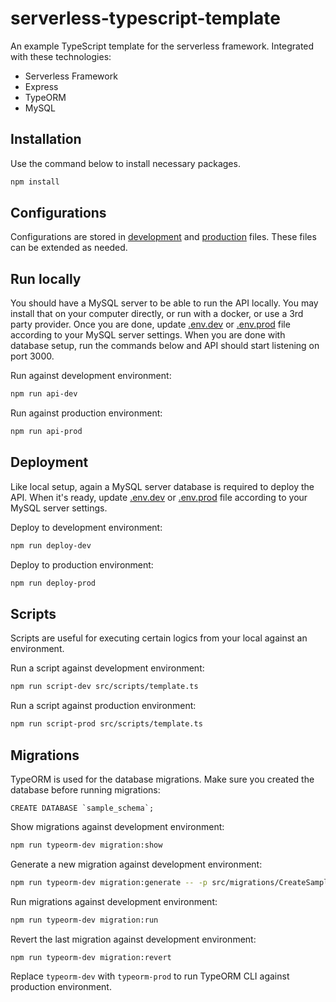 # serverless-typescript-template

An example TypeScript template for the serverless framework. Integrated with these technologies:

- Serverless Framework
- Express
- TypeORM
- MySQL

## Installation

Use the command below to install necessary packages.

```bash
npm install
```

## Configurations

Configurations are stored in [development](config/development.json) and [production](config/production.json) files. These files can be extended as needed.

## Run locally

You should have a MySQL server to be able to run the API locally. You may install that on your computer directly, or run with a docker, or use a 3rd party provider. Once you are done, update [.env.dev](.env.dev) or [.env.prod](.env.prod) file according to your MySQL server settings. When you are done with database setup, run the commands below and API should start listening on port 3000.

Run against development environment:

```bash
npm run api-dev
```

Run against production environment:

```bash
npm run api-prod
```

## Deployment

Like local setup, again a MySQL server database is required to deploy the API. When it's ready, update [.env.dev](.env.dev) or [.env.prod](.env.prod) file according to your MySQL server settings.

Deploy to development environment:

```bash
npm run deploy-dev
```

Deploy to production environment:

```bash
npm run deploy-prod
```

## Scripts

Scripts are useful for executing certain logics from your local against an environment.

Run a script against development environment:

```bash
npm run script-dev src/scripts/template.ts
```

Run a script against production environment:

```bash
npm run script-prod src/scripts/template.ts
```

## Migrations

TypeORM is used for the database migrations. Make sure you created the database before running migrations:

```mysql
CREATE DATABASE `sample_schema`;
```

Show migrations against development environment:

```bash
npm run typeorm-dev migration:show
```

Generate a new migration against development environment:

```bash
npm run typeorm-dev migration:generate -- -p src/migrations/CreateSampleEntity
```

Run migrations against development environment:

```bash
npm run typeorm-dev migration:run
```

Revert the last migration against development environment:

```bash
npm run typeorm-dev migration:revert
```

Replace `typeorm-dev` with `typeorm-prod` to run TypeORM CLI against production environment.
